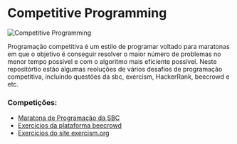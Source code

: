 # Competitive Programming

![Competitive Programming](https://i.ytimg.com/vi/ueNT-w7Oluw/maxresdefault.jpg)

Programação competitiva é um estilo de programar voltado para maratonas em que o objetivo é conseguir resolver o maior número de problemas no menor tempo possível e com o algoritmo mais eficiente possível. Neste repositórtio estão algumas reoluções de vários desafios de programação competitiva, incluindo questões da sbc, exercism, HackerRank, beecrowd e etc.

### Competições:

* [Maratona de Programação da SBC](https://github.com/gabrielfelipeassuncaodesouza/competitive-programming/tree/main/sbc)
* [Exercícios da plataforma beecrowd](https://github.com/gabrielfelipeassuncaodesouza/competitive-programming/tree/main/beecrowd)
* [Exercícios do site exercism.org](https://github.com/gabrielfelipeassuncaodesouza/competitive-programming/tree/main/exercism)
